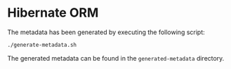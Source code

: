 
# Hibernate ORM

The metadata has been generated by executing the following script:

```bash
./generate-metadata.sh
```

The generated metadata can be found in the `generated-metadata` directory.
